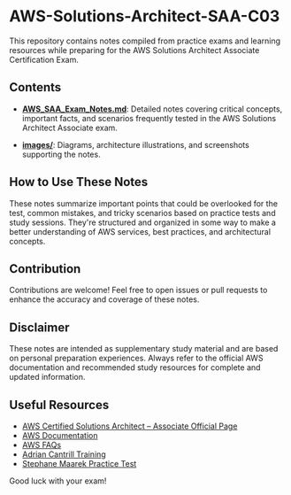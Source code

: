 # AWS-Solutions-Architect-SAA-C03

This repository contains notes compiled from practice exams and learning resources while preparing for the AWS Solutions Architect Associate Certification Exam.

## Contents

- **[AWS_SAA_Exam_Notes.md](AWS_SAA_Exam_Notes.md)**: Detailed notes covering critical concepts, important facts, and scenarios frequently tested in the AWS Solutions Architect Associate exam.

- **[images/](images/)**: Diagrams, architecture illustrations, and screenshots supporting the notes.

## How to Use These Notes

These notes summarize important points that could be overlooked for the test, common mistakes, and tricky scenarios based on practice tests and study sessions. They're structured and organized in some way to make a better understanding of AWS services, best practices, and architectural concepts.

## Contribution

Contributions are welcome! Feel free to open issues or pull requests to enhance the accuracy and coverage of these notes.

## Disclaimer

These notes are intended as supplementary study material and are based on personal preparation experiences. Always refer to the official AWS documentation and recommended study resources for complete and updated information.

## Useful Resources

- [AWS Certified Solutions Architect – Associate Official Page](https://aws.amazon.com/certification/certified-solutions-architect-associate/)
- [AWS Documentation](https://docs.aws.amazon.com/)
- [AWS FAQs](https://aws.amazon.com/faqs/)
- [Adrian Cantrill Training](https://learn.cantrill.io)
- [Stephane Maarek Practice Test](https://www.udemy.com/course/practice-exams-aws-certified-solutions-architect-associate/)


Good luck with your exam!

